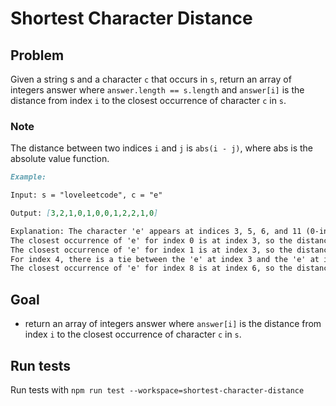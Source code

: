 # Shortest Character Distance

## Problem
Given a string s and a character `c` that occurs in `s`, return an array of integers answer
where `answer.length == s.length` and `answer[i]` is the distance from index `i` to the closest 
occurrence of character `c` in `s`.

### Note
The distance between two indices `i` and `j` is `abs(i - j)`, where abs is the absolute value function.

```markdown
Example:

Input: s = "loveleetcode", c = "e"

Output: [3,2,1,0,1,0,0,1,2,2,1,0]

Explanation: The character 'e' appears at indices 3, 5, 6, and 11 (0-indexed).
The closest occurrence of 'e' for index 0 is at index 3, so the distance is abs(0 - 3) = 3.
The closest occurrence of 'e' for index 1 is at index 3, so the distance is abs(1 - 3) = 3.
For index 4, there is a tie between the 'e' at index 3 and the 'e' at index 5, but the distance is still the same: abs(4 - 3) == abs(4 - 5) = 1.
The closest occurrence of 'e' for index 8 is at index 6, so the distance is abs(8 - 6) = 2.
```

## Goal
* return an array of integers answer where `answer[i]` is the distance from index `i` to the closest
  occurrence of character `c` in `s`.

## Run tests
Run tests with `npm run test --workspace=shortest-character-distance`